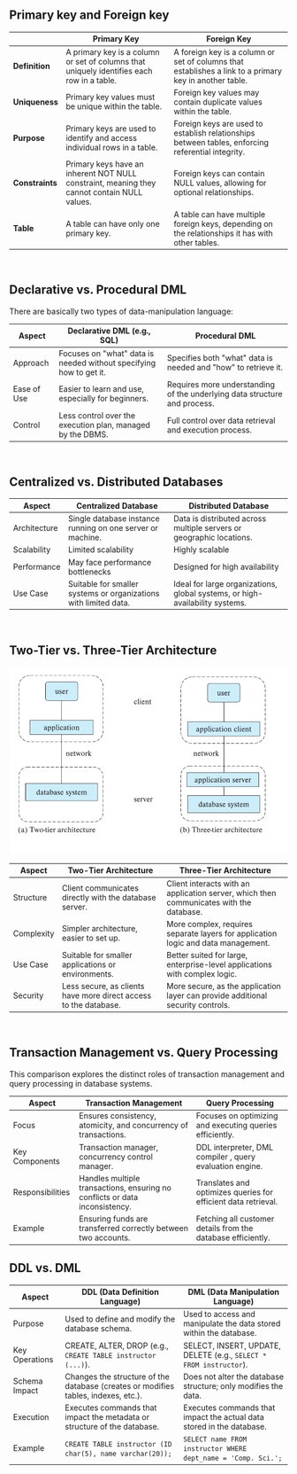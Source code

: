 
<br/>

## Primary key and Foreign key

|                        | Primary Key                                                                 | Foreign Key                                                                                                                                           |
|------------------------|-----------------------------------------------------------------------------|-------------------------------------------------------------------------------------------------------------------------------------------------------|
| **Definition**          | A primary key is a column or set of columns that uniquely identifies each row in a table.                                | A foreign key is a column or set of columns that establishes a link to a primary key in another table.                                                  |
| **Uniqueness**          | Primary key values must be unique within the table.                                                               | Foreign key values may contain duplicate values within the table.                                                                                      |
| **Purpose**             | Primary keys are used to identify and access individual rows in a table.                                          | Foreign keys are used to establish relationships between tables, enforcing referential integrity.                                                      |
| **Constraints**         | Primary keys have an inherent NOT NULL constraint, meaning they cannot contain NULL values.                        | Foreign keys can contain NULL values, allowing for optional relationships.                                                                             |
| **Table**               | A table can have only one primary key.                                                                             | A table can have multiple foreign keys, depending on the relationships it has with other tables.                                                       |

<br/>

## Declarative vs. Procedural DML

There are basically two types of data-manipulation language:

| Aspect                         | Declarative DML (e.g., SQL)                                   | Procedural DML                                                              |
|---------------------------------|----------------------------------------------------------------|----------------------------------------------------------------------------|
| Approach                        | Focuses on "what" data is needed without specifying how to get it. | Specifies both "what" data is needed and "how" to retrieve it.              |
| Ease of Use                     | Easier to learn and use, especially for beginners.             | Requires more understanding of the underlying data structure and process.   |
| Control                         | Less control over the execution plan, managed by the DBMS.     | Full control over data retrieval and execution process.                     |



<br/>

## Centralized vs. Distributed Databases


| Aspect                          | Centralized Database                                          | Distributed Database                                                        |
|----------------------------------|---------------------------------------------------------------|-----------------------------------------------------------------------------|
| Architecture                     | Single database instance running on one server or machine.    | Data is distributed across multiple servers or geographic locations.        |
| Scalability                      | Limited scalability | Highly scalable             |
| Performance                      | May face performance bottlenecks | Designed for high availability  |
| Use Case                         | Suitable for smaller systems or organizations with limited data. | Ideal for large organizations, global systems, or high-availability systems. |

<br/>

## Two-Tier vs. Three-Tier Architecture

![alt text](image.png)


| Aspect                          | Two-Tier Architecture                                        | Three-Tier Architecture                                                     |
|----------------------------------|--------------------------------------------------------------|-----------------------------------------------------------------------------|
| Structure                        | Client communicates directly with the database server.       | Client interacts with an application server, which then communicates with the database. |
| Complexity                       | Simpler architecture, easier to set up.                      | More complex, requires separate layers for application logic and data management. |
| Use Case                         | Suitable for smaller applications or environments.           | Better suited for large, enterprise-level applications with complex logic.  |
| Security                         | Less secure, as clients have more direct access to the database. | More secure, as the application layer can provide additional security controls. |

<br/>

## Transaction Management vs. Query Processing
This comparison explores the distinct roles of transaction management and query processing in database systems.



| Aspect                          | Transaction Management                                      | Query Processing                                                            |
|----------------------------------|--------------------------------------------------------------|-----------------------------------------------------------------------------|
| Focus                            | Ensures consistency, atomicity, and concurrency of transactions. | Focuses on optimizing and executing queries efficiently.                    |
| Key Components                   | Transaction manager, concurrency control manager.            | DDL  interpreter, DML compiler , query evaluation engine.                      |
| Responsibilities                 | Handles multiple transactions, ensuring no conflicts or data inconsistency. | Translates and optimizes queries for efficient data retrieval.              |
| Example                          | Ensuring funds are transferred correctly between two accounts. | Fetching all customer details from the database efficiently.   |
 
 ## DDL vs. DML

 | Aspect                            | DDL (Data Definition Language)                              | DML (Data Manipulation Language)                                              |
|------------------------------------|-------------------------------------------------------------|-------------------------------------------------------------------------------|
| Purpose                            | Used to define and modify the database schema.               | Used to access and manipulate the data stored within the database.            |
| Key Operations                     | CREATE, ALTER, DROP (e.g., `CREATE TABLE instructor (...)`). | SELECT, INSERT, UPDATE, DELETE (e.g., `SELECT * FROM instructor`).            |
| Schema Impact                      | Changes the structure of the database (creates or modifies tables, indexes, etc.). | Does not alter the database structure; only modifies the data.                |
| Execution                          | Executes commands that impact the metadata or structure of the database. | Executes commands that impact the actual data stored in the database.         |
| Example                            | `CREATE TABLE instructor (ID char(5), name varchar(20));`    | `SELECT name FROM instructor WHERE dept_name = 'Comp. Sci.';`                 |
